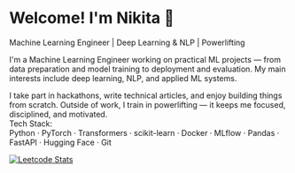 
# Welcome! I'm Nikita 👋
Machine Learning Engineer | Deep Learning & NLP | Powerlifting     

I'm a Machine Learning Engineer working on practical ML projects — from data preparation and model training to deployment and evaluation. My main interests include deep learning, NLP, and applied ML systems.           

I take part in hackathons, write technical articles, and enjoy building things from scratch. Outside of work, I train in powerlifting — it keeps me focused, disciplined, and motivated.                    
Tech Stack:               
Python · PyTorch · Transformers · scikit-learn · Docker · MLflow · Pandas · FastAPI · Hugging Face · Git

[![Leetcode Stats](https://leetcard.jacoblin.cool/Nikarashi?ext=heatmap)](https://leetcode.com/Nikarashi)





